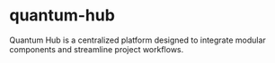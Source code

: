 # quantum-hub
Quantum Hub is a centralized platform designed to integrate modular components and streamline project workflows.
